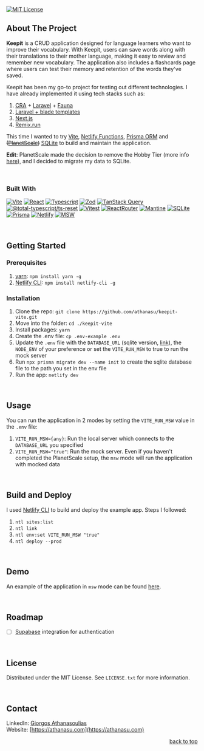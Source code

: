 <a name="readme-top"></a>

[![MIT License][license-shield]][license-url]

<!-- ABOUT THE PROJECT -->

## About The Project

**Keepit** is a CRUD application designed for language learners who want to improve their vocabulary. With Keepit, users can save words along with their translations to their mother language, making it easy to review and remember new vocabulary. The application also includes a flashcards page where users can test their memory and retention of the words they've saved.

Keepit has been my go-to project for testing out different technologies. I have already implemented it using tech stacks such as:

1.  [CRA](https://create-react-app.dev/) + [Laravel](https://laravel.com/) + [Fauna](https://fauna.com/)
2.  [Laravel + blade templates](https://laravel.com/docs/10.x/blade)
3.  [Next.js](https://nextjs.org/)
4.  [Remix.run](https://remix.run/)

This time I wanted to try [Vite](https://vitejs.dev/), [Netlify Functions](https://docs.netlify.com/functions/overview/), [Prisma ORM](https://www.prisma.io/) and <s>([PlanetScale](https://planetscale.com/))</s> [SQLite](https://sqlite.com/) to build and maintain the application.

**Edit**: PlanetScale made the decision to remove the Hobby Tier (more info [here](https://planetscale.com/docs/concepts/hobby-plan-deprecation-faq)), and I decided to migrate my data to SQLite.

<br />

<!-- TECH USED -->

### Built With

[![Vite][Vite]][Vite-url] [![React][React.js]][React-url] [![Typescript][Typescript]][Typescript-url] [![Zod][Zod]][Zod-url] [![TanStack Query][TanStack Query]][TanStack-url] [![@total-typescript/ts-reset][@total-typescript/ts-reset]][TsReset-url] [![Vitest][Vitest]][Vitest-url] [![ReactRouter][ReactRouter]][ReactRouter-url] [![Mantine][Mantine]][Mantine-url] [![SQLite][SQLite]][Sqlite-url] [![Prisma][Prisma]][Prisma-url] [![Netlify][Netlify]][Netlify-url] [![MSW][MSW]][MSW-url]

<br />

<!-- GETTING STARTED -->

## Getting Started

<!-- PREREQUISITES -->

### Prerequisites

1. [yarn](https://yarnpkg.com/): `npm install yarn -g`
2. [Netlify CLI](https://docs.netlify.com/cli/get-started/): `npm install netlify-cli -g`

<!-- INSTALLATION -->

### Installation

1. Clone the repo: `git clone https://github.com/athanasu/keepit-vite.git`
2. Move into the folder: `cd ./keepit-vite`
3. Install packages: `yarn`
4. Create the .env file: `cp .env-example .env`
5. Update the `.env` file with the `DATABASE_URL` (sqlite version, [link](https://www.prisma.io/docs/orm/overview/databases/sqlite)), the `NODE_ENV` of your preference or set the `VITE_RUN_MSW` to true to run the mock server
6. Run `npx prisma migrate dev --name init` to create the sqlite database file to the path you set in the env file
7. Run the app: `netlify dev`

<br />

<!-- USAGE -->

## Usage

You can run the application in 2 modes by setting the `VITE_RUN_MSW` value in the `.env` file:

1. `VITE_RUN_MSW={any}`: Run the local server which connects to the `DATABASE_URL` you specified
2. `VITE_RUN_MSW="true"`: Run the mock server. Even if you haven't completed the PlanetScale setup, the `msw` mode will run the application with mocked data

<br />

<!-- Build and Deploy -->

## Build and Deploy

I used [Netlify CLI](https://docs.netlify.com/cli/get-started/) to build and deploy the example app. Steps I followed:

1. `ntl sites:list`
2. `ntl link`
3. `ntl env:set VITE_RUN_MSW "true"`
4. `ntl deploy --prod`

<br />

<!-- DEMO -->

## Demo

An example of the application in `msw` mode can be found [here](https://keepit-vite-demo.netlify.app/).

<br />

<!-- ROADMAP -->

## Roadmap

- [ ] [Supabase](https://supabase.com/) integration for authentication

<br />

<!-- LICENSE -->

## License

Distributed under the MIT License. See `LICENSE.txt` for more information.

<br />

<!-- CONTACT -->

## Contact

LinkedIn: [Giorgos Athanasoulias](https://www.linkedin.com/in/athanasu/)  
Website: [https://athanasu.com](https://athanasu.com)

<p align="right"><a href="#readme-top">back to top</a></p>

<!-- MARKDOWN LINKS & IMAGES -->

[license-shield]: https://img.shields.io/badge/MIT%20Licence-white?style=for-the-badge&logo=bookstack&colorB=555&logoColor=fff
[license-url]: https://github.com/athanasu/keepit-vite/blob/main/LICENSE.txt
[linkedin-shield]: https://img.shields.io/badge/-LinkedIn-black.svg?style=for-the-badge&logo=linkedin&colorB=555
[linkedin-url]: https://www.linkedin.com/in/athanasu/
[React.js]: https://img.shields.io/badge/React-fff?style=for-the-badge&logo=react&logoColor=black
[React-url]: https://reactjs.org/
[Vite]: https://img.shields.io/badge/Vite-fff?style=for-the-badge&logo=vite&logoColor=black
[Vite-url]: https://vitejs.dev/
[Typescript]: https://img.shields.io/badge/Typescript-fff?style=for-the-badge&logo=typescript&logoColor=black
[Typescript-url]: https://www.typescriptlang.org/
[Zod]: https://img.shields.io/badge/Zod-fff?style=for-the-badge
[Zod-url]: https://zod.dev/
[TanStack Query]: https://img.shields.io/badge/TanStack%20Query-fff?style=for-the-badge&&logo=reactquery&logoColor=black
[TanStack-url]: https://tanstack.com/query/latest/
[@total-typescript/ts-reset]: https://img.shields.io/badge/ts%20reset-fff?style=for-the-badge&&logo=ts-node&logoColor=black
[TsReset-url]: https://github.com/total-typescript/ts-reset
[Vitest]: https://img.shields.io/badge/vitest-fff?style=for-the-badge&&logo=vitest&logoColor=black
[Vitest-url]: https://vitest.dev/
[ReactRouter]: https://img.shields.io/badge/React%20Router-fff?style=for-the-badge&&logo=reactrouter&logoColor=black
[ReactRouter-url]: https://reactrouter.com/en/main
[Mantine]: https://img.shields.io/badge/Mantine-fff?style=for-the-badge&logo=css3&logoColor=black
[Mantine-url]: https://mantine.dev
[SQLite]: https://img.shields.io/badge/sqlite-fff?style=for-the-badge&logo=sqlite&logoColor=black
[Sqlite-url]: https://sqlite.com/
[Prisma]: https://img.shields.io/badge/Prisma-fff?style=for-the-badge&logo=prisma&logoColor=black
[Prisma-url]: https://www.prisma.io/
[Netlify]: https://img.shields.io/badge/Netlify-fff?style=for-the-badge&logo=netlify&logoColor=black
[Netlify-url]: https://docs.netlify.com/functions/overview/
[MSW]: https://img.shields.io/badge/MSW-fff?style=for-the-badge&logo=msw&logoColor=black
[MSW-url]: https://mswjs.io/
